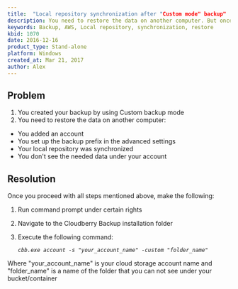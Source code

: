 ```yaml
---
title:  "Local repository synchronization after "Custom mode" backup"
description: You need to restore the data on another computer. But once you added the backup prefix you don't see anything under your account
keywords: Backup, AWS, Local repository, synchronization, restore
kbid: 1070
date: 2016-12-16
product_type: Stand-alone
platform: Windows
created_at: Mar 21, 2017
author: Alex
---
```


## Problem
1. You created your backup by using Custom backup mode
2. You need to restore the data on another computer:
  * You added an account
  * You set up the backup prefix in the advanced settings
  * Your local repository was synchronized
  * You don't see the needed data under your account

## Resolution
Once you proceed with all steps mentioned above, make the following:

1. Run command prompt under certain rights
2. Navigate to the Cloudberry Backup installation folder
3. Execute the following command:

    *```cbb.exe account -s "your_account_name" -custom "folder_name"```*

Where "your_account_name" is your cloud storage account name and "folder_name" is a name of the folder that you can not see under your bucket/container
